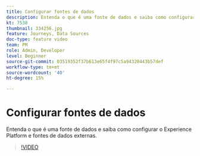 ```yaml
---
title: Configurar fontes de dados
description: Entenda o que é uma fonte de dados e saiba como configurar o Experience Platform e fontes de dados externas.
kt: 7538
thumbnail: 334256.jpg
feature: Journeys, Data Sources
doc-type: feature video
team: PM
role: Admin, Developer
level: Beginner
source-git-commit: 03519352f37b613e65f4f97c5a94320443b57def
workflow-type: tm+mt
source-wordcount: '40'
ht-degree: 15%

---
```



# Configurar fontes de dados

Entenda o que é uma fonte de dados e saiba como configurar o Experience Platform e fontes de dados externas.

>[!VIDEO](https://video.tv.adobe.com/v/334256?quality=12)
